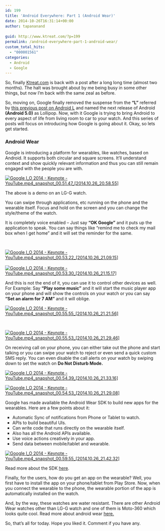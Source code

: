 ```yaml
---
id: 199
title: 'Android Everywhere: Part 1 (Android Wear)'
date: 2014-10-26T16:31:14+00:00
author: tapananand

guid: http://www.ktreat.com/?p=199
permalink: /android-everywhere-part-1-android-wear/
custom_total_hits:
  - "000001561"
categories:
  - Android
  - Google
---
```

So, finally <a title="Ktreat - A Computer Science Blog" href="http://www.ktreat.com" target="_blank">Ktreat.com</a> is back with a post after a long long time (almost two months). The halt was brought about by me being busy in some other things, but now I&#8217;m back with the same zeal as before.

So, moving on, Google finally removed the suspense from the **&#8220;L&#8221;** referred by <a title="Android L – the cool new Android" href="http://www.ktreat.com/?p=178" target="_blank">this previous post on Android L</a> and named the next release of Android **(Android 5.0)** as Lollipop. Now, with it Google is trying to bring Android to every aspect of life from living room to car to your watch. And this series of posts will focus on introducing how Google is going about it. Okay, so lets get started.

### Android Wear

Google is introducing a platform for wearables, like watches, based on Android. It supports both circular and square screens. It&#8217;ll understand context and show quickly relevant information and thus you can still remain engaged with the people you are with.

[<img class="aligncenter wp-image-284 size-large" src="/wp-content/uploads/2015/01/Google-I_O-2014-Keynote-YouTube.mp4_snapshot_00.51.47_2014.10.26_20.58.55-1024x576.jpg" alt="Google I_O 2014 - Keynote - YouTube.mp4_snapshot_00.51.47_[2014.10.26_20.58.55]" width="640" height="360" srcset="/wp-content/uploads/2015/01/Google-I_O-2014-Keynote-YouTube.mp4_snapshot_00.51.47_2014.10.26_20.58.55-1024x576.jpg 1024w, /wp-content/uploads/2015/01/Google-I_O-2014-Keynote-YouTube.mp4_snapshot_00.51.47_2014.10.26_20.58.55-300x169.jpg 300w, /wp-content/uploads/2015/01/Google-I_O-2014-Keynote-YouTube.mp4_snapshot_00.51.47_2014.10.26_20.58.55-533x300.jpg 533w" sizes="(max-width: 640px) 100vw, 640px" />](/wp-content/uploads/2015/01/Google-I_O-2014-Keynote-YouTube.mp4_snapshot_00.51.47_2014.10.26_20.58.55.jpg)

The above is a demo on an LG-G watch.

You can swipe through applications, etc running on the phone and the wearable itself. Focus and hold on the screen and you can change the style/theme of the watch.

It is completely voice enabled &#8211; Just say **&#8220;OK Google&#8221;** and it puts up the application to speak. You can say things like &#8220;remind me to check my mail box when I get home&#8221; and it will set the reminder for the same.

&nbsp;

[<img class="aligncenter size-medium wp-image-285" src="/wp-content/uploads/2015/01/Google-I_O-2014-Keynote-YouTube.mp4_snapshot_00.53.22_2014.10.26_21.09.15-300x169.jpg" alt="Google I_O 2014 - Keynote - YouTube.mp4_snapshot_00.53.22_[2014.10.26_21.09.15]" width="300" height="169" srcset="/wp-content/uploads/2015/01/Google-I_O-2014-Keynote-YouTube.mp4_snapshot_00.53.22_2014.10.26_21.09.15-300x169.jpg 300w, /wp-content/uploads/2015/01/Google-I_O-2014-Keynote-YouTube.mp4_snapshot_00.53.22_2014.10.26_21.09.15-1024x576.jpg 1024w, /wp-content/uploads/2015/01/Google-I_O-2014-Keynote-YouTube.mp4_snapshot_00.53.22_2014.10.26_21.09.15-533x300.jpg 533w" sizes="(max-width: 300px) 100vw, 300px" />](/wp-content/uploads/2015/01/Google-I_O-2014-Keynote-YouTube.mp4_snapshot_00.53.22_2014.10.26_21.09.15.jpg)  [<img class="aligncenter size-large wp-image-286" src="/wp-content/uploads/2015/01/Google-I_O-2014-Keynote-YouTube.mp4_snapshot_00.53.30_2014.10.26_21.15.17-1024x576.jpg" alt="Google I_O 2014 - Keynote - YouTube.mp4_snapshot_00.53.30_[2014.10.26_21.15.17]" width="640" height="360" srcset="/wp-content/uploads/2015/01/Google-I_O-2014-Keynote-YouTube.mp4_snapshot_00.53.30_2014.10.26_21.15.17-1024x576.jpg 1024w, /wp-content/uploads/2015/01/Google-I_O-2014-Keynote-YouTube.mp4_snapshot_00.53.30_2014.10.26_21.15.17-300x169.jpg 300w, /wp-content/uploads/2015/01/Google-I_O-2014-Keynote-YouTube.mp4_snapshot_00.53.30_2014.10.26_21.15.17-533x300.jpg 533w" sizes="(max-width: 640px) 100vw, 640px" />](/wp-content/uploads/2015/01/Google-I_O-2014-Keynote-YouTube.mp4_snapshot_00.53.30_2014.10.26_21.15.17.jpg)

And this is not the end of it, you can use it to control other devices as well. For Example: Say **&#8220;Play some music&#8221;** and it will start the music player app on your phone and will show the controls on your watch or you can say **&#8220;Set an alarm for 7 AM&#8221;** and it will oblige.

[<img class="aligncenter size-medium wp-image-288" src="/wp-content/uploads/2015/01/Google-I_O-2014-Keynote-YouTube.mp4_snapshot_00.55.55_2014.10.26_21.21.56-300x169.jpg" alt="Google I_O 2014 - Keynote - YouTube.mp4_snapshot_00.55.55_[2014.10.26_21.21.56]" width="300" height="169" srcset="/wp-content/uploads/2015/01/Google-I_O-2014-Keynote-YouTube.mp4_snapshot_00.55.55_2014.10.26_21.21.56-300x169.jpg 300w, /wp-content/uploads/2015/01/Google-I_O-2014-Keynote-YouTube.mp4_snapshot_00.55.55_2014.10.26_21.21.56-1024x576.jpg 1024w, /wp-content/uploads/2015/01/Google-I_O-2014-Keynote-YouTube.mp4_snapshot_00.55.55_2014.10.26_21.21.56-533x300.jpg 533w" sizes="(max-width: 300px) 100vw, 300px" />](/wp-content/uploads/2015/01/Google-I_O-2014-Keynote-YouTube.mp4_snapshot_00.55.55_2014.10.26_21.21.56.jpg)

&nbsp;

[<img class="aligncenter size-medium wp-image-287" src="/wp-content/uploads/2015/01/Google-I_O-2014-Keynote-YouTube.mp4_snapshot_00.55.53_2014.10.26_21.29.46-300x169.jpg" alt="Google I_O 2014 - Keynote - YouTube.mp4_snapshot_00.55.53_[2014.10.26_21.29.46]" width="300" height="169" srcset="/wp-content/uploads/2015/01/Google-I_O-2014-Keynote-YouTube.mp4_snapshot_00.55.53_2014.10.26_21.29.46-300x169.jpg 300w, /wp-content/uploads/2015/01/Google-I_O-2014-Keynote-YouTube.mp4_snapshot_00.55.53_2014.10.26_21.29.46-1024x576.jpg 1024w, /wp-content/uploads/2015/01/Google-I_O-2014-Keynote-YouTube.mp4_snapshot_00.55.53_2014.10.26_21.29.46-533x300.jpg 533w" sizes="(max-width: 300px) 100vw, 300px" />](/wp-content/uploads/2015/01/Google-I_O-2014-Keynote-YouTube.mp4_snapshot_00.55.53_2014.10.26_21.29.46.jpg)

On receiving call on your phone, you can either take out the phone and start talking or you can swipe your watch to reject or even send a quick custom SMS reply. You can even disable the call alerts on your watch by swiping down to set the watch on **Do Not Disturb Mode.** 

[<img class="aligncenter wp-image-290 size-large" src="/wp-content/uploads/2015/01/Google-I_O-2014-Keynote-YouTube.mp4_snapshot_00.54.39_2014.10.26_21.33.16-1024x576.jpg" alt="Google I_O 2014 - Keynote - YouTube.mp4_snapshot_00.54.39_[2014.10.26_21.33.16]" width="640" height="360" srcset="/wp-content/uploads/2015/01/Google-I_O-2014-Keynote-YouTube.mp4_snapshot_00.54.39_2014.10.26_21.33.16-1024x576.jpg 1024w, /wp-content/uploads/2015/01/Google-I_O-2014-Keynote-YouTube.mp4_snapshot_00.54.39_2014.10.26_21.33.16-300x169.jpg 300w, /wp-content/uploads/2015/01/Google-I_O-2014-Keynote-YouTube.mp4_snapshot_00.54.39_2014.10.26_21.33.16-533x300.jpg 533w" sizes="(max-width: 640px) 100vw, 640px" />](/wp-content/uploads/2015/01/Google-I_O-2014-Keynote-YouTube.mp4_snapshot_00.54.39_2014.10.26_21.33.16.jpg)

[<img class="aligncenter size-large wp-image-289" src="/wp-content/uploads/2015/01/Google-I_O-2014-Keynote-YouTube.mp4_snapshot_00.54.53_2014.10.26_21.29.08-1024x576.jpg" alt="Google I_O 2014 - Keynote - YouTube.mp4_snapshot_00.54.53_[2014.10.26_21.29.08]" width="640" height="360" srcset="/wp-content/uploads/2015/01/Google-I_O-2014-Keynote-YouTube.mp4_snapshot_00.54.53_2014.10.26_21.29.08-1024x576.jpg 1024w, /wp-content/uploads/2015/01/Google-I_O-2014-Keynote-YouTube.mp4_snapshot_00.54.53_2014.10.26_21.29.08-300x169.jpg 300w, /wp-content/uploads/2015/01/Google-I_O-2014-Keynote-YouTube.mp4_snapshot_00.54.53_2014.10.26_21.29.08-533x300.jpg 533w" sizes="(max-width: 640px) 100vw, 640px" />](/wp-content/uploads/2015/01/Google-I_O-2014-Keynote-YouTube.mp4_snapshot_00.54.53_2014.10.26_21.29.08.jpg)

Google has made available the Android Wear SDK to build new apps for the wearables. Here are a few points about it:

<ul type="square">
  <li>
    Automatic Sync of notifications from Phone or Tablet to watch.
  </li>
  <li>
    APIs to build beautiful UIs.
  </li>
  <li>
    Can write code that runs directly on the wearable itself.
  </li>
  <li>
    Also has all the Android APIs available.
  </li>
  <li>
    Use voice actions creatively in your app.
  </li>
  <li>
    Send data between mobile/tablet and wearable.
  </li>
</ul>

[<img class="aligncenter size-large wp-image-291" src="/wp-content/uploads/2015/01/Google-I_O-2014-Keynote-YouTube.mp4_snapshot_00.59.55_2014.10.26_21.42.32-1024x576.jpg" alt="Google I_O 2014 - Keynote - YouTube.mp4_snapshot_00.59.55_[2014.10.26_21.42.32]" width="640" height="360" srcset="/wp-content/uploads/2015/01/Google-I_O-2014-Keynote-YouTube.mp4_snapshot_00.59.55_2014.10.26_21.42.32-1024x576.jpg 1024w, /wp-content/uploads/2015/01/Google-I_O-2014-Keynote-YouTube.mp4_snapshot_00.59.55_2014.10.26_21.42.32-300x169.jpg 300w, /wp-content/uploads/2015/01/Google-I_O-2014-Keynote-YouTube.mp4_snapshot_00.59.55_2014.10.26_21.42.32-533x300.jpg 533w" sizes="(max-width: 640px) 100vw, 640px" />](/wp-content/uploads/2015/01/Google-I_O-2014-Keynote-YouTube.mp4_snapshot_00.59.55_2014.10.26_21.42.32.jpg)

Read more about the SDK <a title="Android Wear | Android Developers" href="http://developer.android.com/wear/index.html" target="_blank">here</a>.

Finally, for the users, how do you get an app on the wearable? Well, you first have to install the app on your phone/tablet from Play Store. Now, when you connect the wearable to the phone, the wearable portion of the app is automatically installed on the watch.

And, by the way, these watches are water resistant. There are other Android Wear watches other than LG-G watch and one of them is Moto-360 which looks quite cool. Read more about android wear <a title="Android Wear" href="http://www.android.com/wear/index.html" target="_blank">here.</a>

So, that&#8217;s all for today. Hope you liked it. Comment if you have any.